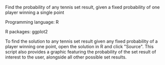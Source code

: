 Find the probability of any tennis set result, given a fixed probability of one player winning a single point

Programming language: R

R packages: ggplot2

To find the solution to any tennis set result given any fixed probability of a player winning one point, open the solution in R and click "Source". This script also provides a graphic featuring the probability of the set result of interest to the user, alongside all other possible set results.

